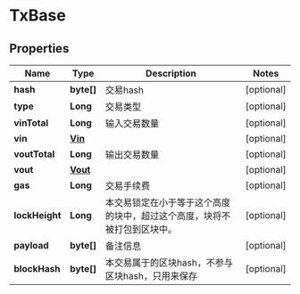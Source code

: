 # TxBase

## Properties
Name | Type | Description | Notes
------------ | ------------- | ------------- | -------------
**hash** | **byte[]** | 交易hash |  [optional]
**type** | **Long** | 交易类型 |  [optional]
**vinTotal** | **Long** | 输入交易数量 |  [optional]
**vin** | [**Vin**](Vin.md) |  |  [optional]
**voutTotal** | **Long** | 输出交易数量 |  [optional]
**vout** | [**Vout**](Vout.md) |  |  [optional]
**gas** | **Long** | 交易手续费 |  [optional]
**lockHeight** | **Long** | 本交易锁定在小于等于这个高度的块中，超过这个高度，块将不被打包到区块中。 |  [optional]
**payload** | **byte[]** | 备注信息 |  [optional]
**blockHash** | **byte[]** | 本交易属于的区块hash，不参与区块hash，只用来保存 |  [optional]
